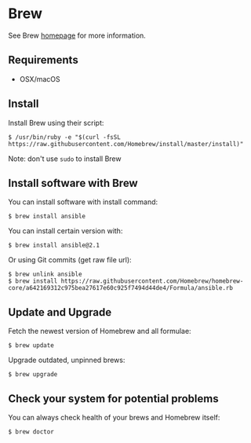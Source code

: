 # Brew

See Brew [homepage](http://brew.sh/) for more information.

## Requirements

- OSX/macOS

## Install

Install Brew using their script:

```
$ /usr/bin/ruby -e "$(curl -fsSL https://raw.githubusercontent.com/Homebrew/install/master/install)"
```

Note: don't use `sudo` to install Brew

## Install software with Brew

You can install software with install command:

```
$ brew install ansible
```

You can install certain version with:

```
$ brew install ansible@2.1
```

Or using Git commits (get raw file url):

```
$ brew unlink ansible
$ brew install https://raw.githubusercontent.com/Homebrew/homebrew-core/a642169312c975bea27617e60c925f7494d44de4/Formula/ansible.rb
```

## Update and Upgrade

Fetch the newest version of Homebrew and all formulae: 

```
$ brew update
```

Upgrade outdated, unpinned brews: 

```
$ brew upgrade
```

## Check your system for potential problems

You can always check health of your brews and Homebrew itself:

```
$ brew doctor
```
